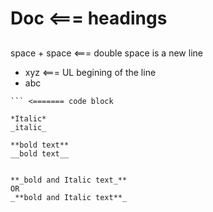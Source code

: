 # Doc	<=== headings
##
###

space + space <=== double space is a new line
	
- xyz	<=== UL begining of the line
- abc


```
```	<======= code block

*Italic*
_italic_

**bold text**
__bold text__


**_bold and Italic text_**	
OR 
_**bold and Italic text**_


